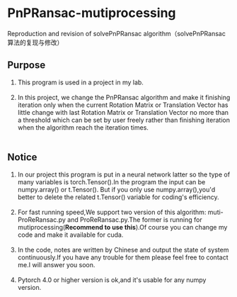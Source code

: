 # PnPRansac-mutiprocessing
Reproduction and revision of solvePnPRansac algorithm（solvePnPRansac算法的复现与修改）

## Purpose<br>
1. This program is used in a project in my lab.<br><br>
2. In this project, we change the PnPRansac algorithm and make it finishing iteration only when the current Rotation Matrix or Translation Vector has little change with last Rotation Matrix or Translation Vector no more than a threshold which can be set by user freely rather than finishing iteration when the algorithm reach the iteration times.<br><br>

## Notice<br>
1. In our project this program is put in a neural network latter so the type of many variables is torch.Tensor().In the program the input can be numpy.array() or t.Tensor(). But if you only use numpy.array(),you'd better to delete the related t.Tensor() variable for coding's efficiency.<br><br>
2. For fast running speed,We support two version of this algorithm: muti-ProReRansac.py and ProReRansac.py.The former is running for mutiprocessing(**Recommend to use this**).Of course you can change my code and make it available for cuda.<br><br>
3. In the code, notes are written by Chinese and output the state of system continuously.If you have any trouble for them please feel free to contact me.I will answer you soon.<br><br>
4. Pytorch 4.0 or higher version is ok,and it's usable for any numpy version.<br><br>

